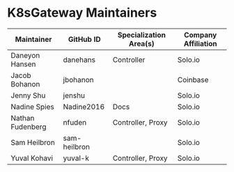 # K8sGateway Maintainers

| Maintainer | GitHub ID | Specialization Area(s) | Company Affiliation |
| ---- | ---- | ---- | ---- |
Daneyon Hansen | danehans | Controller | Solo.io
Jacob Bohanon | jbohanon | | Coinbase
Jenny Shu | jenshu | | Solo.io
Nadine Spies | Nadine2016 | Docs | Solo.io
Nathan Fudenberg | nfuden | Controller, Proxy | Solo.io
Sam Heilbron | sam-heilbron | | Solo.io
Yuval Kohavi | yuval-k | Controller, Proxy | Solo.io
